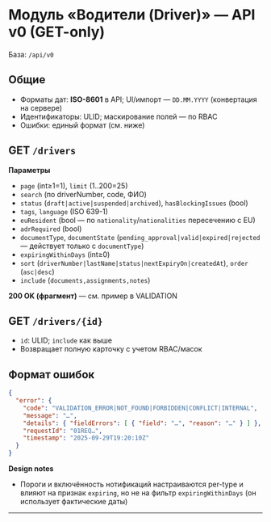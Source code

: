 # Модуль «Водители (Driver)» — API v0 (GET-only)

База: `/api/v0`

## Общие
- Форматы дат: **ISO-8601** в API; UI/импорт — `DD.MM.YYYY` (конвертация на сервере)
- Идентификаторы: ULID; маскирование полей — по RBAC
- Ошибки: единый формат (см. ниже)

## GET `/drivers`
**Параметры**
- `page` (int≥1=1), `limit` (1..200=25)
- `search` (по driverNumber, code, ФИО)
- `status` (`draft|active|suspended|archived`), `hasBlockingIssues` (bool)
- `tags`, `language` (ISO 639-1)
- `euResident` (bool — по `nationality`/`nationalities` пересечению с EU)
- `adrRequired` (bool)
- `documentType`, `documentState` (`pending_approval|valid|expired|rejected` — действует только с `documentType`)
- `expiringWithinDays` (int≥0)
- `sort` (`driverNumber|lastName|status|nextExpiryOn|createdAt`), `order` (`asc|desc`)
- `include` (`documents,assignments,notes`)

**200 OK (фрагмент)** — см. пример в VALIDATION

## GET `/drivers/{id}`
- `id`: ULID; `include` как выше
- Возвращает полную карточку с учетом RBAC/масок

## Формат ошибок
```json
{
  "error": {
    "code": "VALIDATION_ERROR|NOT_FOUND|FORBIDDEN|CONFLICT|INTERNAL",
    "message": "…",
    "details": { "fieldErrors": [ { "field": "…", "reason": "…" } ] },
    "requestId": "01REQ…",
    "timestamp": "2025-09-29T19:20:10Z"
  }
}
```

**Design notes**

* Пороги и включённость нотификаций настраиваются per-type и влияют на признак `expiring`, но не на фильтр `expiringWithinDays` (он использует фактические даты)

---
